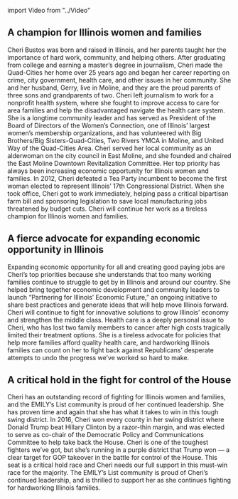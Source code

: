 import Video from "../Video"

## A champion for Illinois women and families

Cheri Bustos was born and raised in Illinois, and her parents taught her the importance of hard work, community, and helping others. After graduating from college and earning a master’s degree in journalism, Cheri made the Quad-Cities her home over 25 years ago and began her career reporting on crime, city government, health care, and other issues in her community. She and her husband, Gerry, live in Moline, and they are the proud parents of three sons and grandparents of two. Cheri left journalism to work for a nonprofit health system, where she fought to improve access to care for area families and help the disadvantaged navigate the health care system. She is a longtime community leader and has served as President of the Board of Directors of the Women’s Connection, one of Illinois’ largest women’s membership organizations, and has volunteered with Big Brothers/Big Sisters-Quad-Cities, Two Rivers YMCA in Moline, and United Way of the Quad-Cities Area. Cheri served her local community as an alderwoman on the city council in East Moline, and she founded and chaired the East Moline Downtown Revitalization Committee. Her top priority has always been increasing economic opportunity for Illinois women and families. In 2012, Cheri defeated a Tea Party incumbent to become the first woman elected to represent Illinois’ 17th Congressional District. When she took office, Cheri got to work immediately, helping pass a critical bipartisan farm bill and sponsoring legislation to save local manufacturing jobs threatened by budget cuts. Cheri will continue her work as a tireless champion for Illinois women and families.

## A fierce advocate for expanding economic opportunity in Illinois

Expanding economic opportunity for all and creating good paying jobs are Cheri’s top priorities because she understands that too many working families continue to struggle to get by in Illinois and around our country. She helped bring together economic development and community leaders to launch “Partnering for Illinois’ Economic Future,” an ongoing initiative to share best practices and generate ideas that will help move Illinois forward. Cheri will continue to fight for innovative solutions to grow Illinois’ economy and strengthen the middle class. Health care is a deeply personal issue to Cheri, who has lost two family members to cancer after high costs tragically limited their treatment options. She is a tireless advocate for policies that help more families afford quality health care, and hardworking Illinois families can count on her to fight back against Republicans’ desperate attempts to undo the progress we’ve worked so hard to make.

## A critical hold in the fight for control of the House

Cheri has an outstanding record of fighting for Illinois women and families, and the EMILY’s List community is proud of her continued leadership. She has proven time and again that she has what it takes to win in this tough swing district. In 2016, Cheri won every county in her swing district where Donald Trump beat Hillary Clinton by a razor-thin margin, and was elected to serve as co-chair of the Democratic Policy and Communications Committee to help take back the House. Cheri is one of the toughest fighters we’ve got, but she’s running in a purple district that Trump won — a clear target for GOP takeover in the battle for control of the House. This seat is a critical hold race and Cheri needs our full support in this must-win race for the majority. The EMILY’s List community is proud of Cheri’s continued leadership, and is thrilled to support her as she continues fighting for hardworking Illinois families.

